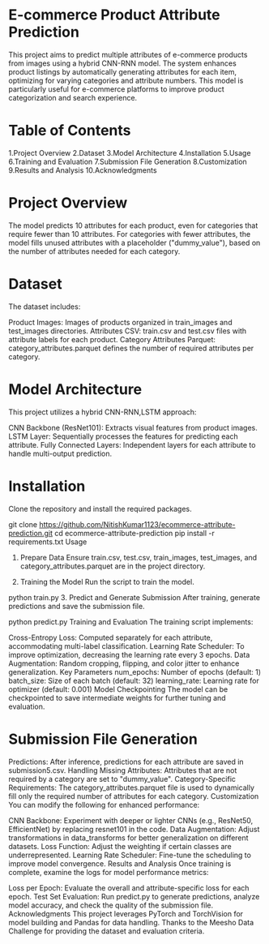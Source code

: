# E-commerce Product Attribute Prediction
This project aims to predict multiple attributes of e-commerce products from images using a hybrid CNN-RNN model. The system enhances product listings by automatically generating attributes for each item, optimizing for varying categories and attribute numbers. This model is particularly useful for e-commerce platforms to improve product categorization and search experience.

# Table of Contents
1.Project Overview
2.Dataset
3.Model Architecture
4.Installation
5.Usage
6.Training and Evaluation
7.Submission File Generation
8.Customization
9.Results and Analysis
10.Acknowledgments
# Project Overview
The model predicts 10 attributes for each product, even for categories that require fewer than 10 attributes. For categories with fewer attributes, the model fills unused attributes with a placeholder ("dummy_value"), based on the number of attributes needed for each category.

# Dataset
The dataset includes:

Product Images: Images of products organized in train_images and test_images directories.
Attributes CSV: train.csv and test.csv files with attribute labels for each product.
Category Attributes Parquet: category_attributes.parquet defines the number of required attributes per category.
# Model Architecture
This project utilizes a hybrid CNN-RNN,LSTM approach:

CNN Backbone (ResNet101): Extracts visual features from product images.
LSTM Layer: Sequentially processes the features for predicting each attribute.
Fully Connected Layers: Independent layers for each attribute to handle multi-output prediction.
# Installation
Clone the repository and install the required packages.

git clone https://github.com/NitishKumar1123/ecommerce-attribute-prediction.git
cd ecommerce-attribute-prediction
pip install -r requirements.txt
Usage
1. Prepare Data
Ensure train.csv, test.csv, train_images, test_images, and category_attributes.parquet are in the project directory.

2. Training the Model
Run the script to train the model.

python train.py
3. Predict and Generate Submission
After training, generate predictions and save the submission file.

python predict.py
Training and Evaluation
The training script implements:

Cross-Entropy Loss: Computed separately for each attribute, accommodating multi-label classification.
Learning Rate Scheduler: To improve optimization, decreasing the learning rate every 3 epochs.
Data Augmentation: Random cropping, flipping, and color jitter to enhance generalization.
Key Parameters
num_epochs: Number of epochs (default: 1)
batch_size: Size of each batch (default: 32)
learning_rate: Learning rate for optimizer (default: 0.001)
Model Checkpointing
The model can be checkpointed to save intermediate weights for further tuning and evaluation.

# Submission File Generation
Predictions: After inference, predictions for each attribute are saved in submission5.csv.
Handling Missing Attributes: Attributes that are not required by a category are set to "dummy_value".
Category-Specific Requirements: The category_attributes.parquet file is used to dynamically fill only the required number of attributes for each category.
Customization
You can modify the following for enhanced performance:

CNN Backbone: Experiment with deeper or lighter CNNs (e.g., ResNet50, EfficientNet) by replacing resnet101 in the code.
Data Augmentation: Adjust transformations in data_transforms for better generalization on different datasets.
Loss Function: Adjust the weighting if certain classes are underrepresented.
Learning Rate Scheduler: Fine-tune the scheduling to improve model convergence.
Results and Analysis
Once training is complete, examine the logs for model performance metrics:

Loss per Epoch: Evaluate the overall and attribute-specific loss for each epoch.
Test Set Evaluation: Run predict.py to generate predictions, analyze model accuracy, and check the quality of the submission file.
Acknowledgments
This project leverages PyTorch and TorchVision for model building and Pandas for data handling. Thanks to the Meesho Data Challenge for providing the dataset and evaluation criteria.

